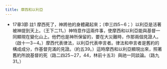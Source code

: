 ```yaml
---
title: 摩西和以利亞
---
```


- 17章3節 註1
摩西死了，神將他的身體藏起來；（申三四5∼6；）以利亞是活著被神提到天上。（王下二11。）神特意作這兩件事，使摩西和以利亞能與基督一同顯現在變化山上。他們也是神所保留的，要在大災難時，作那兩個見證人。（啟十一3∼4。）摩西代表律法，以利亞代表申言者。律法和申言者是舊約的構成成分，作基督完滿的見證。（約五39。）這時摩西和以利亞顯現出來，照著舊約所說基督的死（路二四25∼27，44，林前十五3）與祂一同談論。（路九31。）
